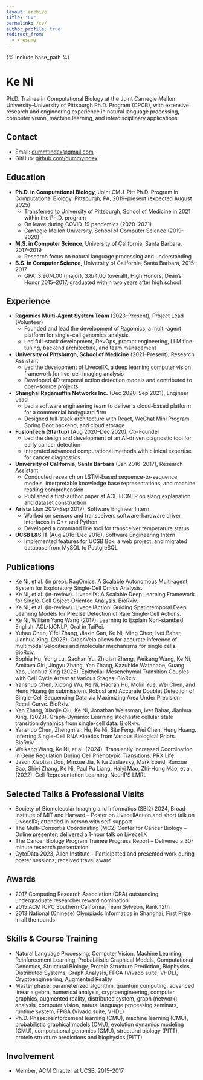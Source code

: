 ```yaml
---
layout: archive
title: "CV"
permalink: /cv/
author_profile: true
redirect_from:
  - /resume
---
```


{% include base_path %}

# Ke Ni
Ph.D. Trainee in Computational Biology at the Joint Carnegie Mellon University–University of Pittsburgh Ph.D. Program (CPCB), with extensive research and engineering experience in natural language processing, computer vision, machine learning, and interdisciplinary applications.

## Contact
- Email: dummtindex@gmail.com
- GitHub: [github.com/dummyindex](https://github.com/dummyindex/)

## Education
- **Ph.D. in Computational Biology**, Joint CMU-Pitt Ph.D. Program in Computational Biology, Pittsburgh, PA, 2019–present (expected August 2025)
  - Transferred to University of Pittsburgh, School of Medicine in 2021 within the Ph.D. program
  - On leave during COVID-19 pandemics (2020–2021)
  - Carnegie Mellon University, School of Computer Science (2019–2020)
- **M.S. in Computer Science**, University of California, Santa Barbara, 2017–2019
  - Research focus on natural language processing and understanding
- **B.S. in Computer Science**, University of California, Santa Barbara, 2015–2017
  - GPA: 3.96/4.00 (major), 3.8/4.00 (overall), High Honors, Dean’s Honor 2015–2017, graduated within two years after high school

## Experience
- **Ragomics Multi-Agent System Team** (2023–Present), Project Lead (Volunteer)
  - Founded and lead the development of Ragomics, a multi-agent platform for single-cell genomics analysis
  - Led full-stack development, DevOps, prompt engineering, LLM fine-tuning, backend architecture, and team management
- **University of Pittsburgh, School of Medicine** (2021–Present), Research Assistant
  - Led the development of LivecellX, a deep learning computer vision framework for live-cell imaging analysis
  - Developed 4D temporal action detection models and contributed to open-source projects
- **Shanghai Ragamuffin Networks Inc.** (Dec 2020–Sep 2021), Engineer Lead
  - Led a software engineering team to deliver a cloud-based platform for a commercial bodyguard firm
  - Designed full-stack architecture with React, WeChat Mini Program, Spring Boot backend, and cloud storage
- **FusionTech (Startup)** (Aug 2020–Dec 2020), Co-Founder
  - Led the design and development of an AI-driven diagnostic tool for early cancer detection
  - Integrated advanced computational methods with clinical expertise for cancer diagnostics
- **University of California, Santa Barbara** (Jan 2016–2017), Research Assistant
  - Conducted research on LSTM-based sequence-to-sequence models, interpretable knowledge base representations, and machine reading comprehension
  - Published a first-author paper at ACL-IJCNLP on slang explanation and dataset construction
- **Arista** (Jun 2017–Sep 2017), Software Engineer Intern
  - Worked on sensors and transceivers software-hardware driver interfaces in C++ and Python
  - Developed a command line tool for transceiver temperature status
- **UCSB L&S IT** (Aug 2016–Dec 2016), Software Engineering Intern
  - Implemented features for UCSB Box, a web project, and migrated database from MySQL to PostgreSQL

## Publications
- Ke Ni, et al. (in prep). RagOmics: A Scalable Autonomous Multi-agent System for Exploratory Single-Cell Omics Analysis.
- Ke Ni, et al. (in-review). LivecellX: A Scalable Deep Learning Framework for Single-Cell Object-Oriented Analysis. BioRxiv.
- Ke Ni, et al. (in-review). LivecellAction: Guiding Spatiotemporal Deep Learning Models for Precise Detection of Rare Single-Cell Actions.
- Ke Ni, William Yang Wang (2017). Learning to Explain Non-standard English. ACL-IJCNLP, Oral in TaiPei.
- Yuhao Chen, Yifei Zhang, Jiaxin Gan, Ke Ni, Ming Chen, Ivet Bahar, Jianhua Xing. (2025). GraphVelo allows for accurate inference of multimodal velocities and molecular mechanisms for single cells. BioRxiv.
- Sophia Hu, Yong Lu, Gaohan Yu, Zhiqian Zheng, Weikang Wang, Ke Ni, Amitava Giri, Jingyu Zhang, Yan Zhang, Kazuhide Watanabe, Guang Yao, Jianhua Xing (2025). Epithelial-Mesenchymal Transition Couples with Cell Cycle Arrest at Various Stages. BioRxiv.
- Yanshuo Chen, Xidong Wu, Ke Ni, Haoran Hu, Molin Yue, Wei Chen, and Heng Huang (in submission). Robust and Accurate Doublet Detection of Single-Cell Sequencing Data via Maximizing Area Under Precision-Recall Curve. BioRxiv.
- Yan Zhang, Xiaojie Qiu, Ke Ni, Jonathan Weissman, Ivet Bahar, Jianhua Xing. (2023). Graph-Dynamo: Learning stochastic cellular state transition dynamics from single-cell data. BioRxiv.
- Yanshuo Chen, Zhengmian Hu, Ke Ni, Site Feng, Wei Chen, Heng Huang. Inferring Single-Cell RNA Kinetics from Various Biological Priors. BioRxiv.
- Weikang Wang, Ke Ni, et al. (2024). Transiently Increased Coordination in Gene Regulation During Cell Phenotypic Transitions. PRX Life.
- Jason Xiaotian Dou, Minxue Jia, Nika Zaslavsky, Mark Ebeid, Runxue Bao, Shiyi Zhang, Ke Ni, Paul Pu Liang, Haiyi Mao, Zhi-Hong Mao, et al. (2022). Cell Representation Learning. NeurIPS LMRL.

## Selected Talks & Professional Visits
- Society of Biomolecular Imaging and Informatics (SBI2) 2024, Broad Institute of MIT and Harvard – Poster on LivecellAction and short talk on LivecellX; attended in person with self-support
- The Multi-Consortia Coordinating (MC2) Center for Cancer Biology – Online presenter; delivered a 1-hour talk on LivecellX
- The Cancer Biology Program Trainee Progress Report – Delivered a 30-minute research presentation
- CytoData 2023, Allen Institute – Participated and presented work during poster sessions; received travel award

## Awards
- 2017 Computing Research Association (CRA) outstanding undergraduate researcher reward nomination
- 2015 ACM ICPC Southern California, Team Sylveon, Rank 12th
- 2013 National (Chinese) Olympiads Informatics in Shanghai, First Prize in all the rounds

## Skills & Course Training
- Natural Language Processing, Computer Vision, Machine Learning, Reinforcement Learning, Probabilistic Graphical Models, Computational Genomics, Structural Biology, Protein Structure Prediction, Biophysics, Distributed Systems, Graph Analysis, FPGA (Vivado suite, VHDL), Cryptoengineering, Augmented Reality
- Master phase: parameterized algorithm, quantum computing, advanced linear algebra, numerical analysis, cryptoengineering, computer graphics, augmented reality, distributed system, graph (network) analysis, computer vision, natural language processing seminars, runtime system, FPGA (Vivado suite, VHDL)
- Ph.D. Phase: reinforcement learning (CMU), machine learning (CMU), probabilistic graphical models (CMU), evolution dynamics modeling (CMU), computational genomics (CMU), structural biology (PITT), protein structure predictions and biophysics (PITT)

## Involvement
- Member, ACM Chapter at UCSB, 2015–2017
